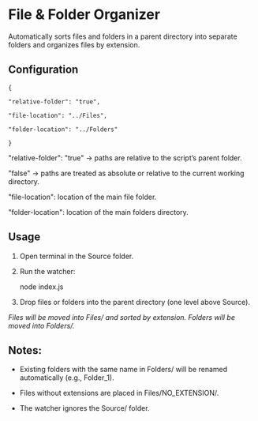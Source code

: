 
# File & Folder Organizer

  

Automatically sorts files and folders in a parent directory into separate folders and organizes files by extension.

  
  
  

## Configuration

  
  

    {
    
    "relative-folder": "true",
    
    "file-location": "../Files",
    
    "folder-location": "../Folders"
    
    }

  
  

"relative-folder": "true" → paths are relative to the script’s parent folder.

  

"false" → paths are treated as absolute or relative to the current working directory.

  

"file-location": location of the main file folder.

  

"folder-location": location of the main folders directory.

  
  
  

## Usage

  

 1. Open terminal in the Source folder.

  

2. Run the watcher:

    node index.js

3. Drop files or folders into the parent directory (one level above Source).


*Files will be moved into Files/ and sorted by extension.
Folders will be moved into Folders/.*

  


## Notes:

 - Existing folders with the same name in Folders/ will be renamed
   automatically (e.g., Folder_1). 
  - Files without extensions are placed
   in Files/NO_EXTENSION/. 
   
   - The watcher ignores the Source/ folder.

